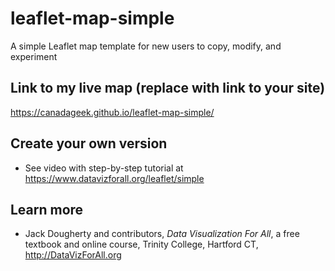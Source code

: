 # leaflet-map-simple
A simple Leaflet map template for new users to copy, modify, and experiment

## Link to my live map (replace with link to your site)

https://canadageek.github.io/leaflet-map-simple/

## Create your own version
- See video with step-by-step tutorial at https://www.datavizforall.org/leaflet/simple

## Learn more
- Jack Dougherty and contributors, *Data Visualization For All*, a free textbook and online course, Trinity College, Hartford CT, http://DataVizForAll.org
